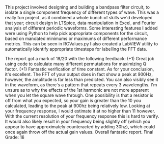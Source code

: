 This project involved designing and building a bandpass filter circuit, to isolate a single component frequency of different types of wave. 
This was a really fun project, as it combined a whole bunch of skills we'd developed that year; circuit design in LTSpice, data manipulation in Excel, and Fourier analysis of different periodic waveforms.
Some interesting features I added were using Python to help pick appropriate components for the circuit, based on mandated minimums or maximums of different performance metrics. This can be seen in RCValues.py
I also created a LabVIEW utility to automatically identify appropriate timesteps for labelling the FFT data.

The report got a mark of 18/20 with the following feedback:
 (+1) Great job using code to calculate many different permutations for maximizing Q factor. 
 (+1) Fantastic verification of time constant. As for your conclusion, it's excellent. 
 The FFT of your output does in fact show a peak at 900Hz, however, the amplitude is far less than predicted. You can also visibly see it in the waveform, as there's a pattern that repeats every 3 wavelengths. 
 I'm unsure as to why the effects of the 1st harmonic are not more apparent when you let the square wave through. 
 One possibility is that a resistor is off from what you expected, so your gain is greater than the 10 you calculated, leading to the peak at 900hz being relatively low. 
 Looking at your frequency response, I would estimate it at no higher than 11 however. With the current resolution of your frequency response this is hard to verify. 
 It would also likely result in your frequency being slightly off (which you appear to have approximately counteracted by adding 30hz), which could once again throw off the actual gain values. 
 Overall fantastic report. Final Grade: 18
